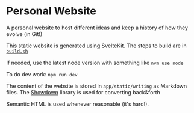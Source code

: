 # Personal Website

A personal website to host different ideas and keep a history of how they evolve (in Git!)

This static website is generated using SvelteKit. The steps to build are in [`build.sh`](./build.sh)

If needed, use the latest node version with something like `nvm use node`

To do dev work: `npm run dev`

The content of the website is stored in `app/static/writing` as Markdown files. The [Showdown](https://github.com/showdownjs/showdown) library is used for converting back&forth

Semantic HTML is used whenever reasonable (it's hard!).

